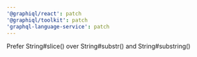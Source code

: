 ```yaml
---
'@graphiql/react': patch
'@graphiql/toolkit': patch
'graphql-language-service': patch
---
```


Prefer String#slice() over String#substr() and String#substring()
